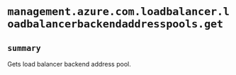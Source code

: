 # `management.azure.com.loadbalancer.loadbalancerbackendaddresspools.get`

## `summary`
Gets load balancer backend address pool.


